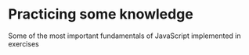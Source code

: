# Practicing some knowledge

Some of the most important fundamentals of JavaScript implemented in exercises
